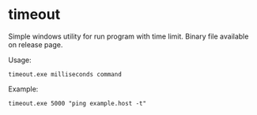 # timeout

Simple windows utility for run program with time limit.
Binary file available on release page.

Usage:

    timeout.exe milliseconds command

Example:

    timeout.exe 5000 "ping example.host -t"
